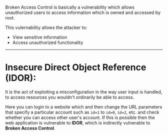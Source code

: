 Broken Access Control is basically a vulnerability which allows unauthorized users to access information which is owned and accessed by root. 

This vulernability allows the attacker to:
- View sensitive information
- Access unauthorized functionality
***
# Insecure Direct Object Reference (IDOR):

It is the act of exploiting a misconfiguration in the way user input is handled, to access resources you wouldn't ordinarily be able to access. 

Here you can login to a website which and then change the URL parameters that specify a particular account such as `id=1` to `id=0`, `id=2`, etc. and check whether you can access other user's account. 
If this is possible then the web application is vulnerable to **IDOR**, which is indirectly vulnerable to **Broken Access Control**.
